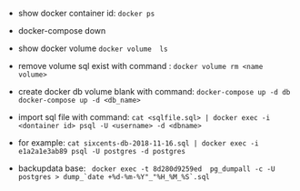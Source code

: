 - show docker container id: ```docker ps```
- docker-compose down
- show docker volume ``` docker volume  ls ```
- remove volume sql exist with command : ```docker volume rm <name volume>```
- create docker db volume blank with command: ```docker-compose up -d db```
  ```docker-compose up -d <db_name>``` 
- import sql file with command: ```cat <sqlfile.sql> | docker exec -i <dontainer id> psql -U <username> -d <dbname>```
- for example:   ```cat sixcents-db-2018-11-16.sql | docker exec -i e1a2a1e3ab89 psql -U postgres -d postgres```

- backupdata base: ``` docker exec -t 8d280d9259ed  pg_dumpall -c -U postgres > dump_`date +%d-%m-%Y"_"%H_%M_%S`.sql```
